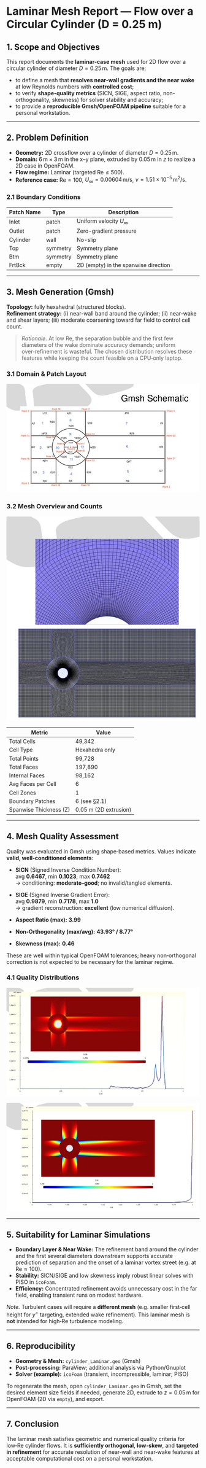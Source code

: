 # Laminar Mesh Report — Flow over a Circular Cylinder (D = 0.25 m)

## 1. Scope and Objectives
This report documents the **laminar-case mesh** used for 2D flow over a circular cylinder of diameter $D=0.25\,\mathrm{m}$. The goals are:
- to define a mesh that **resolves near-wall gradients and the near wake** at low Reynolds numbers with **controlled cost**;
- to verify **shape-quality metrics** (SICN, SIGE, aspect ratio, non-orthogonality, skewness) for solver stability and accuracy;
- to provide a **reproducible Gmsh/OpenFOAM pipeline** suitable for a personal workstation.

---

## 2. Problem Definition

- **Geometry:** 2D crossflow over a cylinder of diameter $D=0.25\,\mathrm{m}$.
- **Domain:** $6\,\mathrm{m}\times 3\,\mathrm{m}$ in the x–y plane, extruded by $0.05\,\mathrm{m}$ in $z$ to realize a 2D case in OpenFOAM.
- **Flow regime:** Laminar (targeted $\mathrm{Re}\le 500$).
- **Reference case:** $\mathrm{Re}=100$, $U_\infty=0.00604\,\mathrm{m/s}$, $\nu=1.51\times 10^{-5}\,\mathrm{m^2/s}$.

### 2.1 Boundary Conditions
| Patch Name | Type     | Description                          |
|------------|----------|--------------------------------------|
| Inlet      | patch    | Uniform velocity $U_\infty$          |
| Outlet     | patch    | Zero-gradient pressure               |
| Cylinder   | wall     | No-slip                              |
| Top        | symmetry | Symmetry plane                       |
| Btm        | symmetry | Symmetry plane                       |
| FrtBck     | empty    | 2D (empty) in the spanwise direction |

---

## 3. Mesh Generation (Gmsh)

**Topology:** fully hexahedral (structured blocks).  
**Refinement strategy:** (i) near-wall band around the cylinder; (ii) near-wake and shear layers; (iii) moderate coarsening toward far field to control cell count.

> *Rationale.* At low $\mathrm{Re}$, the separation bubble and the first few diameters of the wake dominate accuracy demands; uniform over‑refinement is wasteful. The chosen distribution resolves these features while keeping the count feasible on a CPU‑only laptop.

### 3.1 Domain & Patch Layout
![Domain schematic](Laminar_Images/Schematics.jpg)

### 3.2 Mesh Overview and Counts
![Mesh view](Laminar_Images/Mesh.jpg)

| Metric                  | Value                  |
|-------------------------|------------------------|
| Total Cells             | 49,342                 |
| Cell Type               | Hexahedra only         |
| Total Points            | 99,728                 |
| Total Faces             | 197,890                |
| Internal Faces          | 98,162                 |
| Avg Faces per Cell      | 6                      |
| Cell Zones              | 1                      |
| Boundary Patches        | 6 (see §2.1)           |
| Spanwise Thickness (Z)  | 0.05 m (2D extrusion)  |

---

## 4. Mesh Quality Assessment

Quality was evaluated in Gmsh using shape‑based metrics. Values indicate **valid, well‑conditioned elements**:

- **SICN** (Signed Inverse Condition Number):  
  avg **0.6467**, min **0.1023**, max **0.7462**  
  → conditioning: **moderate–good**; no invalid/tangled elements.

- **SIGE** (Signed Inverse Gradient Error):  
  avg **0.9879**, min **0.7178**, max **1.0**  
  → gradient reconstruction: **excellent** (low numerical diffusion).

- **Aspect Ratio (max):** **3.99**  
- **Non‑Orthogonality (max/avg):** **43.93° / 8.77°**  
- **Skewness (max):** **0.46**

These are well within typical OpenFOAM tolerances; heavy non‑orthogonal correction is not expected to be necessary for the laminar regime.

### 4.1 Quality Distributions
![SICN distribution](Laminar_Images/SICN.jpg)



![SIGE distribution](Laminar_Images/SIGE.jpg)

---

## 5. Suitability for Laminar Simulations

- **Boundary Layer & Near Wake:** The refinement band around the cylinder and the first several diameters downstream supports accurate prediction of separation and the onset of a laminar vortex street (e.g. at $\mathrm{Re}\approx 100$).
- **Stability:** SICN/SIGE and low skewness imply robust linear solves with PISO in `icoFoam`.
- **Efficiency:** Concentrated refinement avoids unnecessary cost in the far field, enabling transient runs on modest hardware.

*Note.* Turbulent cases will require a **different mesh** (e.g. smaller first‑cell height for $y^+$ targeting, extended wake refinement). This laminar mesh is **not** intended for high‑Re turbulence modeling.

---

## 6. Reproducibility

- **Geometry & Mesh:** `cylinder_Laminar.geo` (Gmsh)
- **Post‑processing:** ParaView; additional analysis via Python/Gnuplot
- **Solver (example):** `icoFoam` (transient, incompressible, laminar; PISO)

To regenerate the mesh, open `cylinder_Laminar.geo` in Gmsh, set the desired element size fields if needed, generate 2D, extrude to $z=0.05\,\mathrm{m}$ for OpenFOAM (2D via `empty`), and export.

---

## 7. Conclusion

The laminar mesh satisfies geometric and numerical quality criteria for low‑Re cylinder flows. It is **sufficiently orthogonal**, **low‑skew**, and **targeted in refinement** for accurate resolution of near‑wall and near‑wake features at acceptable computational cost on a personal workstation.
